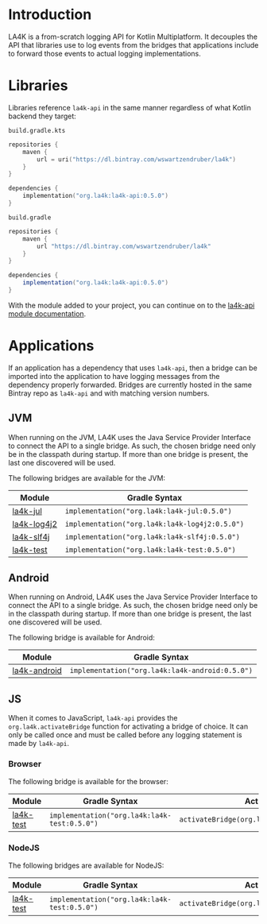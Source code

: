 # Introduction

LA4K is a from-scratch logging API for Kotlin Multiplatform. It decouples the API that libraries
use to log events from the bridges that applications include to forward those events to actual
logging implementations.

# Libraries

Libraries reference `la4k-api` in the same manner regardless of what Kotlin backend they target:

`build.gradle.kts`
```kotlin
repositories {
    maven {
        url = uri("https://dl.bintray.com/wswartzendruber/la4k")
    }
}

dependencies {
    implementation("org.la4k:la4k-api:0.5.0")
}
```

`build.gradle`
```groovy
repositories {
    maven {
        url "https://dl.bintray.com/wswartzendruber/la4k"
    }
}

dependencies {
    implementation("org.la4k:la4k-api:0.5.0")
}
```

With the module added to your project, you can continue on to the
[la4k-api module documentation](la4k-api/README.md).

# Applications

If an application has a dependency that uses `la4k-api`, then a bridge can be imported into the
application to have logging messages from the dependency properly forwarded. Bridges are
currently hosted in the same Bintray repo as `la4k-api` and with matching version numbers.

## JVM

When running on the JVM, LA4K uses the Java Service Provider Interface to connect the API to a
single bridge. As such, the chosen bridge need only be in the classpath during startup. If more
than one bridge is present, the last one discovered will be used.

The following bridges are available for the JVM:

| Module                               | Gradle Syntax                                  |
|--------------------------------------|------------------------------------------------|
| [la4k-jul](la4k-jul/README.md)       | `implementation("org.la4k:la4k-jul:0.5.0")`    |
| [la4k-log4j2](la4k-log4j2/README.md) | `implementation("org.la4k:la4k-log4j2:0.5.0")` |
| [la4k-slf4j](la4k-slf4j/README.md)   | `implementation("org.la4k:la4k-slf4j:0.5.0")`  |
| [la4k-test](la4k-test/README.md)     | `implementation("org.la4k:la4k-test:0.5.0")`   |

## Android

When running on Android, LA4K uses the Java Service Provider Interface to connect the API to a
single bridge. As such, the chosen bridge need only be in the classpath during startup. If more
than one bridge is present, the last one discovered will be used.

The following bridge is available for Android:

| Module                                 | Gradle Syntax                                   |
|----------------------------------------|-------------------------------------------------|
| [la4k-android](la4k-android/README.md) | `implementation("org.la4k:la4k-android:0.5.0")` |

## JS

When it comes to JavaScript, `la4k-api` provides the `org.la4k.activateBridge` function for
activating a bridge of choice. It can only be called once and must be called before any logging
statement is made by `la4k-api`.

### Browser

The following bridge is available for the browser:

| Module                           | Gradle Syntax                                | Activation
|----------------------------------|----------------------------------------------|----------------------------------------------|
| [la4k-test](la4k-test/README.md) | `implementation("org.la4k:la4k-test:0.5.0")` | `activateBridge(org.la4k.test.TestBridge())` |

### NodeJS

The following bridges are available for NodeJS:

| Module                           | Gradle Syntax                                | Activation                                   |
|----------------------------------|----------------------------------------------|----------------------------------------------|
| [la4k-test](la4k-test/README.md) | `implementation("org.la4k:la4k-test:0.5.0")` | `activateBridge(org.la4k.test.TestBridge())` |
